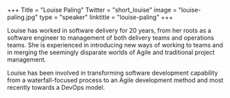 +++
Title = "Louise Paling"
Twitter = "short_louise"
image = "louise-paling.jpg"
type = "speaker"
linktitle = "louise-paling"
+++

Louise has worked in software delivery for 20 years, from her roots as a software engineer to management of both delivery teams and operations teams. She is experienced in introducing new ways of working to teams and in merging the seemingly disparate worlds of Agile and traditional project management.

Louise has been involved in transforming software development capability from a waterfall-focused process to an Agile development method and most recently towards a DevOps model.
